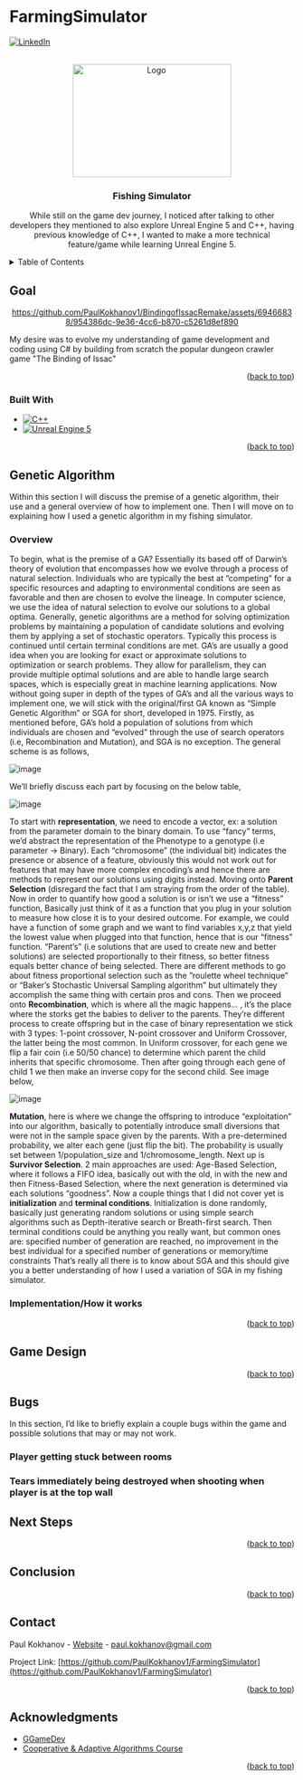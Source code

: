 # FarmingSimulator

<!-- Improved compatibility of back to top link: See: https://github.com/othneildrew/Best-README-Template/pull/73 -->
<a name="readme-top"></a>
<!--
*** Thanks for checking out the Best-README-Template. If you have a suggestion
*** that would make this better, please fork the repo and create a pull request
*** or simply open an issue with the tag "enhancement".
*** Don't forget to give the project a star!
*** Thanks again! Now go create something AMAZING! :D
-->



<!-- PROJECT SHIELDS -->
<!--
*** I'm using markdown "reference style" links for readability.
*** Reference links are enclosed in brackets [ ] instead of parentheses ( ).
*** See the bottom of this document for the declaration of the reference variables
*** for contributors-url, forks-url, etc. This is an optional, concise syntax you may use.
*** https://www.markdownguide.org/basic-syntax/#reference-style-links
-->
[![LinkedIn][linkedin-shield]][linkedin-url]




<!-- PROJECT LOGO -->
<br />
<div align="center">
  <a href="https://github.com/PaulKokhanov1/BindingofIssacRemake">
    <img src="https://github.com/user-attachments/assets/75dbb687-e784-4154-bfd2-4cda963b26d3" alt="Logo" width="280" height="200">

  </a>

<h3 align="center">Fishing Simulator</h3>

  <p align="center">
    While still on the game dev journey, I noticed after talking to other developers they mentioned to also explore Unreal Engine 5 and C++, having previous knowledge of C++, I wanted to make a more technical feature/game while learning Unreal Engine 5.
  </p>
</div>



<!-- TABLE OF CONTENTS -->
<details>
  <summary>Table of Contents</summary>
  <ol>
    <li>
      <a href="#goal">Goal</a>
      <ul>
        <li><a href="#built-with">Built With</a></li>
      </ul>
    </li>
    <li><a href="#genetic-algorithm">Genetic Algorithm</a></li>
    <li><a href="#game-design">Game Design</a></li>
    <li><a href="#bugs">Bugs</a></li>
    <li><a href="#next-steps">Next Steps</a></li>
    <li><a href="#conclusion">Conclusion</a></li>
    <li><a href="#contact">Contact</a></li>
    <li><a href="#acknowledgments">Acknowledgments</a></li>
  </ol>
</details>

<!-- GOAL -->
## Goal
<div align="center">
  <a href="https://github.com/PaulKokhanov1/LunarLanderRL">
    

https://github.com/PaulKokhanov1/BindingofIssacRemake/assets/69466838/954386dc-9e36-4cc6-b870-c5261d8ef890


  </a>
</div>

My desire was to evolve my understanding of game development and coding using C# by building from scratch the popular dungeon crawler game "The Binding of Issac"

<p align="right">(<a href="#readme-top">back to top</a>)</p>



### Built With

* [![C++][Cpp.com]][Cpp-url]
* [![Unreal Engine 5][Unreal.com]][Unreal-url]

<p align="right">(<a href="#readme-top">back to top</a>)</p>


<!-- GENETIC ALGORITHM -->
## Genetic Algorithm

Within this section I will discuss the premise of a genetic algorithm, their use and a general overview of how to implement one. Then I will move on to explaining how I used a genetic algorithm in my fishing simulator.

### Overview

To begin, what is the premise of a GA? Essentially its based off of Darwin’s theory of evolution that encompasses how we evolve through a process of natural selection. Individuals who are typically the best at “competing” for a specific resources and adapting to environmental conditions are seen as favorable and then are chosen to evolve the lineage. In computer science, we use the idea of natural selection to evolve our solutions to a global optima.
Generally, genetic algorithms are a method for solving optimization problems by maintaining a population of candidate solutions and evolving them by applying a set of stochastic operators. Typically this process is continued until certain terminal conditions are met. GA’s are usually a good idea when you are looking for exact or approximate solutions to optimization or search problems. They allow for parallelism, they can provide multiple optimal solutions and are able to handle large search spaces, which is especially great in machine learning applications.
Now without going super in depth of the types of GA’s and all the various ways to implement one, we will stick with the original/first GA known as “Simple Genetic Algorithm” or SGA for short, developed in 1975.
Firstly, as mentioned before, GA’s hold a population of solutions from which individuals are chosen and “evolved” through the use of search operators (i.e, Recombination and Mutation), and SGA is no exception. The general scheme is as follows,

![image](https://github.com/user-attachments/assets/ac302ba1-7fa3-4d11-bc51-91e55a95be32)

We’ll briefly discuss each part by focusing on the below table,

![image](https://github.com/user-attachments/assets/9c5c6d4c-fc02-4e76-81bd-61b8a16979b5)

To start with **representation**, we need to encode a vector, ex: a solution from the parameter domain to the binary domain. To use “fancy” terms, we’d abstract the representation of the Phenotype to a genotype (i.e parameter -> Binary). Each “chromosome” (the individual bit) indicates the presence or absence of a feature, obviously this would not work out for features that may have more complex encoding’s and hence there are methods to represent our solutions using digits instead.
Moving onto **Parent Selection** (disregard the fact that I am straying from the order of the table). Now in order to quantify how good a solution is or isn’t we use a “fitness” function, Basically just think of it as a function that you plug in your solution to measure how close it is to your desired outcome. For example, we could have a function of some graph and we want to find variables x,y,z that yield the lowest value when plugged into that function, hence that is our “fitness” function. “Parent’s” (i.e solutions that are used to create new and better solutions) are selected proportionally to their fitness, so better fitness equals better chance of being selected. There are different methods to go about fitness proportional selection such as the ”roulette wheel technique” or “Baker’s Stochastic Universal Sampling algorithm” but ultimately they accomplish the same thing with certain pros and cons.
Then we proceed onto **Recombination**, which is where all the magic happens… , it’s the place where the storks get the babies to deliver to the parents. They’re different process to create offspring but in the case of binary representation we stick with 3 types: 1-point crossover, N-point crossover and Uniform Crossover, the latter being the most common. In Uniform crossover, for each gene we flip a fair coin (i.e 50/50 chance) to determine which parent the child inherits that specific chromosome. Then after going through each gene of child 1 we then make an inverse copy for the second child. See image below,

![image](https://github.com/user-attachments/assets/22539214-e4d6-4bdb-ad90-743be1d5905e)

**Mutation**, here is where we change the offspring to introduce “exploitation” into our algorithm, basically to potentially introduce small diversions that were not in the sample space given by the parents. With a pre-determined probability, we alter each gene (just flip the bit). The probability is usually set between 1/population_size and 1/chromosome_length.
Next up is **Survivor Selection**. 2 main approaches are used: Age-Based Selection, where it follows a FIFO idea, basically out with the old, in with the new and then Fitness-Based Selection, where the next generation is determined via each solutions “goodness”.
Now a couple things that I did not cover yet is **initialization** and **terminal conditions**. Initialization is done randomly, basically just generating random solutions or using simple search algorithms such as Depth-iterative search or Breath-first search. Then terminal conditions could be anything you really want, but common ones are: specified number of generation are reached, no improvement in the best individual for a specified number of generations or memory/time constraints
That’s really all there is to know about SGA and this should give you a better understanding of how I used a variation of SGA in my fishing simulator.



### Implementation/How it works


<p align="right">(<a href="#readme-top">back to top</a>)</p>



<!-- GAME DESIGN -->
## Game Design

<p align="right">(<a href="#readme-top">back to top</a>)</p>

<!-- BUGS -->
## Bugs

In this section, I’d like to briefly explain a couple bugs within the game and possible solutions that may or may not work.

### Player getting stuck between rooms



### Tears immediately being destroyed when shooting when player is at the top wall



<!-- NEXT STEPS -->
## Next Steps


<p align="right">(<a href="#readme-top">back to top</a>)</p>


<!-- CONCLUSION -->
## Conclusion


<p align="right">(<a href="#readme-top">back to top</a>)</p>


<!-- CONTACT -->
## Contact

Paul Kokhanov - [Website](https://paulkokhanov.com/) - paul.kokhanov@gmail.com

Project Link: [https://github.com/PaulKokhanov1/FarmingSimulator](https://github.com/PaulKokhanov1/FarmingSimulator)

<p align="right">(<a href="#readme-top">back to top</a>)</p>



<!-- ACKNOWLEDGMENTS -->
## Acknowledgments

* [GGameDev](https://www.youtube.com/watch?v=dS5AUaYFcdw&ab_channel=GGameDev)
* [Cooperative & Adaptive Algorithms Course](https://uwaterloo.ca/academic-calendar/undergraduate-studies/catalog#/courses/view/65ce3a9ed3ef75325eb08133)

<p align="right">(<a href="#readme-top">back to top</a>)</p>



<!-- MARKDOWN LINKS & IMAGES -->
<!-- https://www.markdownguide.org/basic-syntax/#reference-style-links -->
[contributors-shield]: https://img.shields.io/github/contributors/github_username/repo_name.svg?style=for-the-badge
[contributors-url]: https://github.com/github_username/repo_name/graphs/contributors
[forks-shield]: https://img.shields.io/github/forks/github_username/repo_name.svg?style=for-the-badge
[forks-url]: https://github.com/github_username/repo_name/network/members
[stars-shield]: https://img.shields.io/github/stars/github_username/repo_name.svg?style=for-the-badge
[stars-url]: https://github.com/github_username/repo_name/stargazers
[issues-shield]: https://img.shields.io/github/issues/github_username/repo_name.svg?style=for-the-badge
[issues-url]: https://github.com/github_username/repo_name/issues
[license-shield]: https://img.shields.io/github/license/github_username/repo_name.svg?style=for-the-badge
[license-url]: https://github.com/github_username/repo_name/blob/master/LICENSE.txt
[linkedin-shield]: https://img.shields.io/badge/-LinkedIn-black.svg?style=for-the-badge&logo=linkedin&colorB=555
[linkedin-url]: https://linkedin.com/in/paulkokhanov
[product-screenshot]: https://github.com/PaulKokhanov1/LunarLanderRL/assets/69466838/6ed735d2-09d7-42f3-bfe3-01473ff121c9
[product-screenshot-original]:https://github.com/PaulKokhanov1/LunarLanderRL/assets/69466838/efdba43a-cc5b-4a62-b447-c9cd2fac6ba2

[Next.js]: https://img.shields.io/badge/next.js-000000?style=for-the-badge&logo=nextdotjs&logoColor=white
[Next-url]: https://nextjs.org/
[React.js]: https://img.shields.io/badge/React-20232A?style=for-the-badge&logo=react&logoColor=61DAFB
[React-url]: https://reactjs.org/
[Vue.js]: https://img.shields.io/badge/Vue.js-35495E?style=for-the-badge&logo=vuedotjs&logoColor=4FC08D
[Vue-url]: https://vuejs.org/
[Unreal.com]: https://img.shields.io/badge/Unreal_Engine_5-blue?style=for-the-badge&logo=unrealengine&logoColor=black
[unreal-url]: https://www.unrealengine.com/en-US/unreal-engine-5
[Cpp.com]: https://img.shields.io/badge/C%2B%2B-white?style=for-the-badge&logo=cplusplus&logoColor=blue
[Cpp-url]: https://isocpp.org/
[CSharp.com]: https://img.shields.io/badge/C%23-%23512BD4?style=for-the-badge&logo=csharp&logoColor=white
[CSharp-url]: https://marketplace.visualstudio.com/items?itemName=ms-dotnettools.csdevkit
[Unity.com]: https://img.shields.io/badge/unity-0769AD?style=for-the-badge&logo=unity&logoColor=white
[Unity-url]: https://unity.com/
[Gimp.com]: https://img.shields.io/badge/GIMP-FFE01B?style=for-the-badge&logo=gimp&logoColor=%235C5543&color=FFE01B
[Gimp-url]: https://www.gimp.org/
